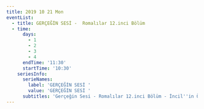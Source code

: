 ```yaml
---
title: 2019 10 21 Mon
eventList:
  - title: GERÇEĞİN SESİ -  Romalılar 12.inci Bölüm
  - time:
      days:
        - 1
        - 2
        - 3
        - 4
      endTime: '11:30'
      startTime: '10:30'
    seriesInfo:
      serieNames:
        label: 'GERÇEĞİN SESİ '
        value: 'GERÇEĞİN SESİ '
      subtitles: 'Gerçeğin Sesi - Romalılar 12.inci Bölüm - İncil''in Özü [114]'
---
```


